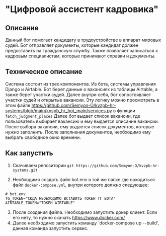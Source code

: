 # "Цифровой ассистент кадровика"

## Описание
Данный бот помогает кандидату в трудоустройстве в аппарат мировых судей. Бот отправляет документы, которые кандидат должен предоставить
на гражданскую службу. Также позволяет записаться к кадровым специалистам, которые принимают справки и документы.

## Техническое описание
Система состоит из трех компонентов. Из бота, системы управления Django и Airtable. Бот берет данные о вакансиях из таблицы Airtable,
а также берет участки судей. Далее внутри себя, бот сопостоявляет участки судей и открытые вакансии. Эту логику можно просмотреть в этом файле 
https://github.com/Semyon-O/kvzpb-hr-systems/blob/main/kvspb_hr_bot_main/services.py в  функции `fetch_judgment_places`
Далее бот выдает список вакансии, где пользователь выбирает вакансию и ему выдается описание вакансии. После выбора вакансии, ему выдается список документов, которые нужно заполнить. 
После заполнения документов, необходимо ему выбрать свободное окно времени.

## Как запустить
1. Скачиваем репозитории
`git https://github.com/Semyon-O/kvzpb-hr-systems.git` 

2. Необходимо создать файл bot.env в той же папке где находиться файл `docker-compose.yml`, внутри которого должно следующее:
```
# bot.env
TG_TOKEN="СЮДА НЕОБХОДИМО ВСТАВИТЬ ТОКЕН ТГ БОТА"
AIRTABLE_TOKEN="ТОКЕН AIRTABLE"
```
3. После создания файла. Необходимо запустить докер клиент. Если его нету, то нужно скачать https://www.docker.com/
4. Далее необходимо запустить команду `docker-compose up --build', данная команда запустить сервис. 
